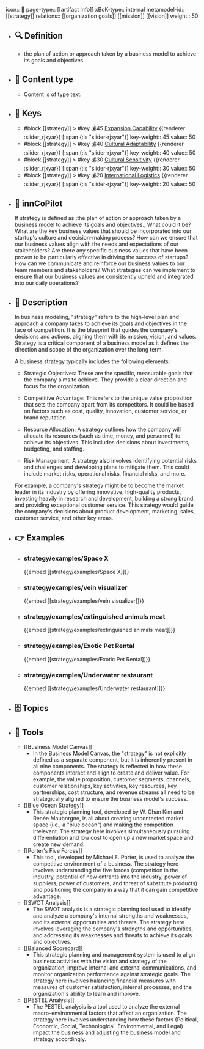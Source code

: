 icon:: 🧿
page-type:: [[artifact info]]
xBoK-type:: internal
metamodel-id:: [[strategy]]
relations:: [[organization goals]] [[mission]] [[vision]]
weight:: 50

- ## 🔍 Definition
  - the plan of action or approach taken by a business model to achieve its goals and objectives.
- ## 📰 Content type 
  - Content is of type text.
  
- ## 🔑 Keys
  - #block [[strategy]] > #key 💰45 [Expansion Capability](https://go.plastilinn.com/#/page/strategy%2FExpansion%20Capability) {{renderer :slider_rjxyar}} [:span {:is "slider-rjxyar"}] 
    key-weight:: 45
    value:: 50
  - #block [[strategy]] > #key 💰40 [Cultural Adaptability](https://go.plastilinn.com/#/page/strategy%2FCultural%20Adaptability) {{renderer :slider_rjxyar}} [:span {:is "slider-rjxyar"}] 
    key-weight:: 40
    value:: 50
  - #block [[strategy]] > #key 💰30 [Cultural Sensitivity](https://go.plastilinn.com/#/page/strategy%2FCultural%20Sensitivity) {{renderer :slider_rjxyar}} [:span {:is "slider-rjxyar"}] 
    key-weight:: 30
    value:: 50
  - #block [[strategy]] > #key 💰20 [International Logistics](https://go.plastilinn.com/#/page/strategy%2FInternational%20Logistics) {{renderer :slider_rjxyar}} [:span {:is "slider-rjxyar"}] 
    key-weight:: 20
    value:: 50
- ## 🤖 innCoPilot
  If strategy is defined as :the plan of action or approach taken by a business model to achieve its goals and objectives., What could it be?What are the key business values that should be incorporated into our startup's culture and decision-making process?
  How can we ensure that our business values align with the needs and expectations of our stakeholders?
  Are there any specific business values that have been proven to be particularly effective in driving the success of startups?
  How can we communicate and reinforce our business values to our team members and stakeholders?
  What strategies can we implement to ensure that our business values are consistently upheld and integrated into our daily operations?
- ## 📖 Description
  In business modeling, "strategy" refers to the high-level plan and approach a company takes to achieve its goals and objectives in the face of competition. It is the blueprint that guides the company's decisions and actions, aligning them with its mission, vision, and values. Strategy is a critical component of a business model as it defines the direction and scope of the organization over the long term.
  
  A business strategy typically includes the following elements:
  
  - Strategic Objectives: These are the specific, measurable goals that the company aims to achieve. They provide a clear direction and focus for the organization.
  
  - Competitive Advantage: This refers to the unique value proposition that sets the company apart from its competitors. It could be based on factors such as cost, quality, innovation, customer service, or brand reputation.
  
  - Resource Allocation: A strategy outlines how the company will allocate its resources (such as time, money, and personnel) to achieve its objectives. This includes decisions about investments, budgeting, and staffing.
  
  - Risk Management: A strategy also involves identifying potential risks and challenges and developing plans to mitigate them. This could include market risks, operational risks, financial risks, and more.
  
  For example, a company's strategy might be to become the market leader in its industry by offering innovative, high-quality products, investing heavily in research and development, building a strong brand, and providing exceptional customer service. This strategy would guide the company's decisions about product development, marketing, sales, customer service, and other key areas.
- ## 👉 Examples
  - ### strategy/examples/Space X
    {{embed [[strategy/examples/Space X]]}}
  - ### strategy/examples/vein visualizer
    {{embed [[strategy/examples/vein visualizer]]}}
  - ### strategy/examples/extinguished animals meat
    {{embed [[strategy/examples/extinguished animals meat]]}}
  - ### strategy/examples/Exotic Pet Rental
    {{embed [[strategy/examples/Exotic Pet Rental]]}}
  - ### strategy/examples/Underwater restaurant
    {{embed [[strategy/examples/Underwater restaurant]]}}
  
- ## 🗄️ Topics
  
- ## 🧰 Tools
  - [[Business Model Canvas]]
    - In the Business Model Canvas, the "strategy" is not explicitly defined as a separate component, but it is inherently present in all nine components. The strategy is reflected in how these components interact and align to create and deliver value. For example, the value proposition, customer segments, channels, customer relationships, key activities, key resources, key partnerships, cost structure, and revenue streams all need to be strategically aligned to ensure the business model's success.
  - [[Blue Ocean Strategy]]
    - This strategic planning tool, developed by W. Chan Kim and Renée Mauborgne, is all about creating uncontested market space (i.e., a "blue ocean") and making the competition irrelevant. The strategy here involves simultaneously pursuing differentiation and low cost to open up a new market space and create new demand.
  - [[Porter's Five Forces]]
    - This tool, developed by Michael E. Porter, is used to analyze the competitive environment of a business. The strategy here involves understanding the five forces (competition in the industry, potential of new entrants into the industry, power of suppliers, power of customers, and threat of substitute products) and positioning the company in a way that it can gain competitive advantage.
  - [[SWOT Analysis]]
    - The SWOT analysis is a strategic planning tool used to identify and analyze a company's internal strengths and weaknesses, and its external opportunities and threats. The strategy here involves leveraging the company's strengths and opportunities, and addressing its weaknesses and threats to achieve its goals and objectives.
  - [[Balanced Scorecard]]
    - This strategic planning and management system is used to align business activities with the vision and strategy of the organization, improve internal and external communications, and monitor organization performance against strategic goals. The strategy here involves balancing financial measures with measures of customer satisfaction, internal processes, and the organization's ability to learn and improve.
  - [[PESTEL Analysis]]
    - The PESTEL analysis is a tool used to analyze the external macro-environmental factors that affect an organization. The strategy here involves understanding how these factors (Political, Economic, Social, Technological, Environmental, and Legal) impact the business and adjusting the business model and strategy accordingly.

